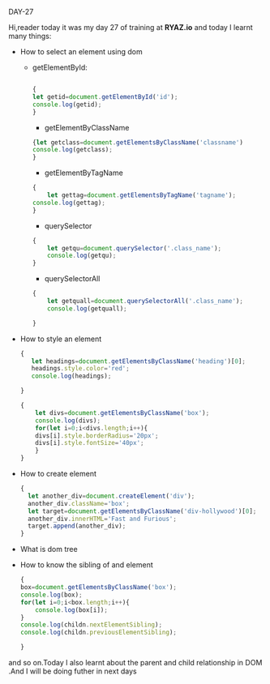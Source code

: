 DAY-27


Hi,reader today it was my day 27 of training at **RYAZ.io** and today I learnt many things:


* How to select an element using dom
  * getElementById:
    ```javascript
    
    {
    let getid=document.getElementById('id');
    console.log(getid);
    }
    ```
    * getElementByClassName
    ```javascript
    {let getclass=document.getElementsByClassName('classname')
    console.log(getclass);
    }
    ```
    * getElementByTagName
    ```javascript
    {
        let gettag=document.getElementsByTagName('tagname');
    console.log(gettag);
    }
    ```
    * querySelector
    ```javascript
    {
        let getqu=document.querySelector('.class_name');
        console.log(getqu);
    }
    ```
    * querySelectorAll
    ```javascript
    {
        let getquall=document.querySelectorAll('.class_name');
        console.log(getquall);

    }
    ```
* How to style an element
     ```javascript
     {
        let headings=document.getElementsByClassName('heading')[0];
        headings.style.color='red';
        console.log(headings);

     }
     ```
    ```javascript
    {
        let divs=document.getElementsByClassName('box');
        console.log(divs);
        for(let i=0;i<divs.length;i++){
        divs[i].style.borderRadius='20px';
        divs[i].style.fontSize='40px';
        }
    }
    ```
* How to create element
  ```javascript
  {
    let another_div=document.createElement('div');
    another_div.className='box';
    let target=document.getElementsByClassName('div-hollywood')[0];
    another_div.innerHTML='Fast and Furious';
    target.append(another_div);
  }
  ```

* What is dom tree
* How to know the sibling of and element
  
    ```javascript
    {
    box=document.getElementsByClassName('box');
    console.log(box);
    for(let i=0;i<box.length;i++){
        console.log(box[i]);
    }
    console.log(childn.nextElementSibling);
    console.log(childn.previousElementSibling);

    }
    ```

and so on.Today I also learnt about the parent and child relationship in DOM .And I will be doing futher in next days